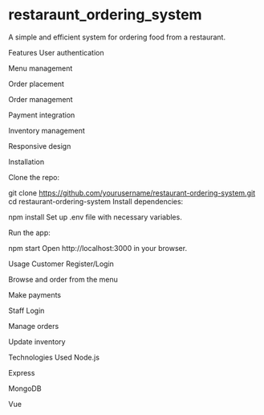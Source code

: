 # restaraunt_ordering_system

A simple and efficient system for ordering food from a restaurant.

Features
User authentication

Menu management

Order placement

Order management

Payment integration

Inventory management

Responsive design

Installation

Clone the repo:

git clone https://github.com/yourusername/restaurant-ordering-system.git
cd restaurant-ordering-system
Install dependencies:

npm install
Set up .env file with necessary variables.

Run the app:

npm start
Open http://localhost:3000 in your browser.

Usage
Customer
Register/Login

Browse and order from the menu

Make payments

Staff
Login

Manage orders

Update inventory

Technologies Used
Node.js

Express

MongoDB

Vue
